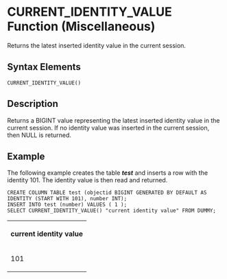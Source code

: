<!-- loio01e1a30aa542448da56da76233fea779 -->

# CURRENT\_IDENTITY\_VALUE Function \(Miscellaneous\)

Returns the latest inserted identity value in the current session.



<a name="loio01e1a30aa542448da56da76233fea779__sql_function_current_identity_value_syntax"/>

## Syntax Elements

```
CURRENT_IDENTITY_VALUE()
```



<a name="loio01e1a30aa542448da56da76233fea779__sql_function_current_identity_value_description"/>

## Description

Returns a BIGINT value representing the latest inserted identity value in the current session. If no identity value was inserted in the current session, then NULL is returned.



<a name="loio01e1a30aa542448da56da76233fea779__sql_function_current_identity_value_examples"/>

## Example

The following example creates the table ***test*** and inserts a row with the identity 101. The identity value is then read and returned.

```
CREATE COLUMN TABLE test (objectid BIGINT GENERATED BY DEFAULT AS IDENTITY (START WITH 101), number INT);
INSERT INTO test (number) VALUES ( 1 );
SELECT CURRENT_IDENTITY_VALUE() "current identity value" FROM DUMMY;
```


<table>
<tr>
<th valign="top">

current identity value



</th>
</tr>
<tr>
<td valign="top">

101



</td>
</tr>
</table>

